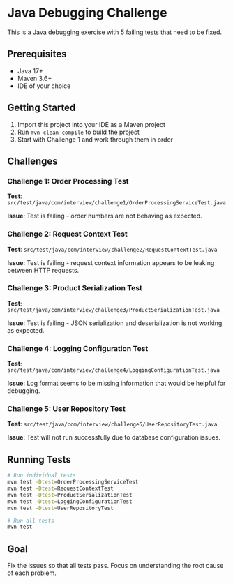 # Java Debugging Challenge

This is a Java debugging exercise with 5 failing tests that need to be fixed.

## Prerequisites

- Java 17+
- Maven 3.6+
- IDE of your choice

## Getting Started

1. Import this project into your IDE as a Maven project
2. Run `mvn clean compile` to build the project
3. Start with Challenge 1 and work through them in order

## Challenges

### Challenge 1: Order Processing Test
**Test**: `src/test/java/com/interview/challenge1/OrderProcessingServiceTest.java`

**Issue**: Test is failing - order numbers are not behaving as expected.

### Challenge 2: Request Context Test  
**Test**: `src/test/java/com/interview/challenge2/RequestContextTest.java`

**Issue**: Test is failing - request context information appears to be leaking between HTTP requests.

### Challenge 3: Product Serialization Test
**Test**: `src/test/java/com/interview/challenge3/ProductSerializationTest.java`

**Issue**: Test is failing - JSON serialization and deserialization is not working as expected.

### Challenge 4: Logging Configuration Test
**Test**: `src/test/java/com/interview/challenge4/LoggingConfigurationTest.java`

**Issue**: Log format seems to be missing information that would be helpful for debugging.

### Challenge 5: User Repository Test
**Test**: `src/test/java/com/interview/challenge5/UserRepositoryTest.java`

**Issue**: Test will not run successfully due to database configuration issues.

## Running Tests

```bash
# Run individual tests
mvn test -Dtest=OrderProcessingServiceTest
mvn test -Dtest=RequestContextTest
mvn test -Dtest=ProductSerializationTest
mvn test -Dtest=LoggingConfigurationTest
mvn test -Dtest=UserRepositoryTest

# Run all tests
mvn test
```

## Goal

Fix the issues so that all tests pass. Focus on understanding the root cause of each problem.
